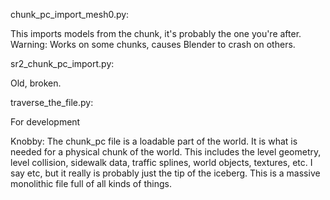 chunk_pc_import_mesh0.py:

  This imports models from the chunk, it's probably the one you're after.
  Warning: Works on some chunks, causes Blender to crash on others.


sr2_chunk_pc_import.py:

  Old, broken.
  
  
traverse_the_file.py:

  For development


Knobby:
The chunk_pc file is a loadable part of the world. It is what is needed for a physical chunk of the world. This includes the level geometry, level collision, sidewalk data, traffic splines, world objects, textures, etc. I say etc, but it really is probably just the tip of the iceberg. This is a massive monolithic file full of all kinds of things.
